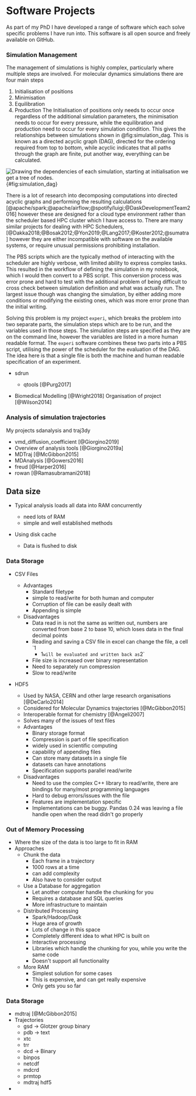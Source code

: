 # Software Projects

As part of my PhD I have developed a range of software
which each solve specific problems I have run into.
This software is all open source and freely available on GitHub.

### Simulation Management

The management of simulations is highly complex,
particularly where multiple steps are involved.
For molecular dynamics simulations
there are four main steps
1. Initialisation of positions
2. Minimisation
3. Equilibration
4. Production
The Initialisation of positions only needs to occur once
regardless of the additional simulation parameters,
the minimisation needs to occur for every pressure,
while the equilibration and production
need to occur for every simulation condition.
This gives the relationships between simulations
shown in @fig:simulation_dag.
This is known as a directed acyclic graph (DAG),
directed for the ordering required from top to bottom,
while acyclic indicates that all paths through the graph are finite,
put another way, everything can be calculated.

![Drawing the dependencies of each simulation, starting at initialisation we get a tree
of nodes.](){#fig:simulation_dag}

There is a lot of research into decomposing computations
into directed acyclic graphs
and performing the resulting calculations [@apache/spark;@apache/airflow;@spotify/luigi;@DaskDevelopmentTeam2016]
however these are designed for a cloud type environment
rather than the scheduler based HPC cluster which I have access to.
There are many similar projects
for dealing with HPC Schedulers, [@Dakka2018;@Bosak2012;@Yon2019;@Lang2017;@Koster2012;@sumatra]
however they are either incompatible with software on the available systems,
or require unusual permissions prohibiting installation.

The PBS scripts which are the typically method of
interacting with the scheduler are highly verbose,
with limited ability to express complex tasks.
This resulted in the workflow of
defining the simulation in my notebook,
which I would then convert to a PBS script.
This conversion process was error prone and hard to test
with the additional problem of being difficult to
cross check between simulation definition and
what was actually run.
The largest issue though was changing the simulation,
by either adding more conditions
or modifying the existing ones,
which was more error prone than the initial writing.

Solving this problem is my project `experi`,
which breaks the problem into two separate parts,
the simulation steps which are to be run,
and the variables used in those steps.
The simulation steps are specified as they are on the command line,
however the variables are listed in a more human readable format.
The `experi` software combines these two parts into a PBS script,
utilising the power of the scheduler for the evaluation of the DAG.
The idea here is that a single file is
both the machine and human readable specification of an experiment.

- sdrun
    - qtools [@Purg2017]

- Biomedical Modelling [@Wright2018]
Organisation of project [@Wilson2014]

### Analysis of simulation trajectories

My projects sdanalysis and traj3dy

- vmd_diffusion_coefficient [@Giorgino2019]
- Overview of analysis tools [@Giorgino2019a]
- MDTraj [@McGibbon2015]
- MDAnalysis [@Gowers2016]
- freud [@Harper2016]
- rowan [@Ramasubramani2018]

## Data size

- Typical analysis loads all data into RAM concurrently
    - need lots of RAM
    - simple and well established methods

- Using disk cache
    - Data is flushed to disk

### Data Storage

- CSV Files
    - Advantages
        - Standard filetype
        - simple to read/write for both human and computer
        - Corruption of file can be easily dealt with
        - Appending is simple
    - Disadvantages
        - Data read in is not the same as written out, numbers are converted
          from base 2 to base 10, which loses data in the final decimal points
        - Reading and saving a CSV file in excel can change the file, a cell `1
          + 1` will be evaluated and written back as `2`
        - File size is increased over binary representation
        - Need to separately run compression
        - Slow to read/write

- HDF5
    - Used by NASA, CERN and other large research organisations [@DeCarlo2014]
    - Considered for Molecular Dynamics trajectories [@McGibbon2015]
    - Interoperable format for chemistry [@Angeli2007]
    - Solves many of the issues of text files
    - Advantages
        - Binary storage format
        - Compression is part of file specification
        - widely used in scientific computing
        - capability of appending files
        - Can store many datasets in a single file
        - datasets can have annotations
        - Specification supports parallel read/write
    - Disadvantages
        - Need to use the complex C++ library to read/write, there are bindings
          for many/most programming languages
        - Hard to debug errors/issues with the file
        - Features are implementation specific
        - Implementations can be buggy. Pandas 0.24 was leaving a file handle
          open when the read didn't go properly

### Out of Memory Processing

- Where the size of the data is too large to fit in RAM
- Approaches
    - Chunk the data
        - Each frame in a trajectory
        - 1000 rows at a time
        - can add complexity
        - Also have to consider output
    - Use a Database for aggregation
        - Let another computer handle the chunking for you
        - Requires a database and SQL queries
        - More infrastructure to maintain
    - Distributed Processing
        - Spark/Hadoop/Dask
        - Huge area of growth
        - Lots of change in this space
        - Completely different idea to what HPC is built on
        - Interactive processing
        - Libraries which handle the chunking for you, while you write the same
          code
        - Doesn't support all functionality
    - More RAM
        - Simplest solution for some cases
        - This is expensive, and can get really expensive
        - Only gets you so far

### Data Storage

- mdtraj [@McGibbon2015]
- Trajectories
    - gsd -> Glotzer group binary
    - pdb -> text
    - xtc
    - trr
    - dcd -> Binary
    - binpos
    - netcdf
    - mdcrd
    - prmtop
    - mdtraj hdf5
-
